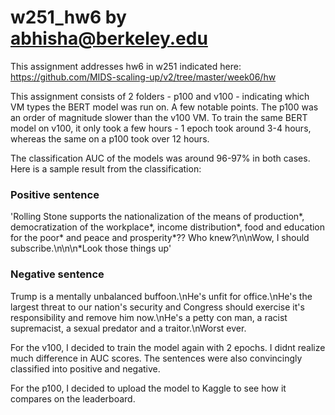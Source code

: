 # w251_hw6 by abhisha@berkeley.edu

This assignment addresses hw6 in w251 indicated here: https://github.com/MIDS-scaling-up/v2/tree/master/week06/hw

This assignment consists of 2 folders - p100 and v100 - indicating which VM types the BERT model was run on. A few notable points. The p100 was an order of magnitude slower than the v100 VM. To train the same BERT model on v100, it only took a few hours - 1 epoch took around 3-4 hours, whereas the same on a p100 took over 12 hours.

The classification AUC of the models was around 96-97% in both cases. Here is a sample result from the classification:

### Positive sentence
'Rolling Stone supports the nationalization of the means of production*, democratization of the workplace*, income distribution*, food and education for the poor* and peace and prosperity*??  Who knew?\n\nWow, I should subscribe.\n\n\n*Look those things up'

### Negative sentence
Trump is a mentally unbalanced buffoon.\nHe's unfit for office.\nHe's the largest threat to our nation's security and Congress should exercise it's responsibility and remove him now.\nHe's a petty con man, a racist supremacist, a sexual predator and a traitor.\nWorst ever.


For the v100, I decided to train the model again with 2 epochs. I didnt realize much difference in AUC scores. The sentences were also convincingly classified into positive and negative.

For the p100, I decided to upload the model to Kaggle to see how it compares on the leaderboard.
